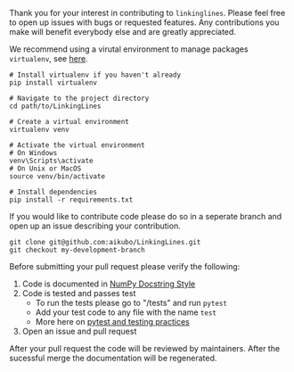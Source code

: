 Thank you for your interest in contributing to `linkinglines`. Please feel free to open up issues with bugs or requested features. Any contributions you make will benefit everybody else and are greatly appreciated.

We recommend using a virutal environment to manage packages `virtualenv`, see [here](https://virtualenv.pypa.io/en/latest/). 

```
# Install virtualenv if you haven't already
pip install virtualenv

# Navigate to the project directory
cd path/to/LinkingLines

# Create a virtual environment
virtualenv venv

# Activate the virtual environment
# On Windows
venv\Scripts\activate
# On Unix or MacOS
source venv/bin/activate

# Install dependencies
pip install -r requirements.txt
```

If you would like to contribute code please do so in a seperate branch and open up an issue describing your contribution.

```
git clone git@github.com:aikubo/LinkingLines.git
git checkout my-development-branch
```

Before submitting your pull request please verify the following:

1. Code is documented in [NumPy Docstring Style](https://sphinxcontrib-napoleon.readthedocs.io/en/latest/example_numpy.html)
2. Code is tested and passes test 
    - To run the tests please go to "/tests" and run `pytest`
    - Add your test code to any file with the name `test`
    - More here on [pytest and testing practices](https://docs.pytest.org/en/8.0.x/)
3. Open an issue and pull request 

After your pull request the code will be reviewed by maintainers. After the sucessful merge the documentation will be regenerated.
